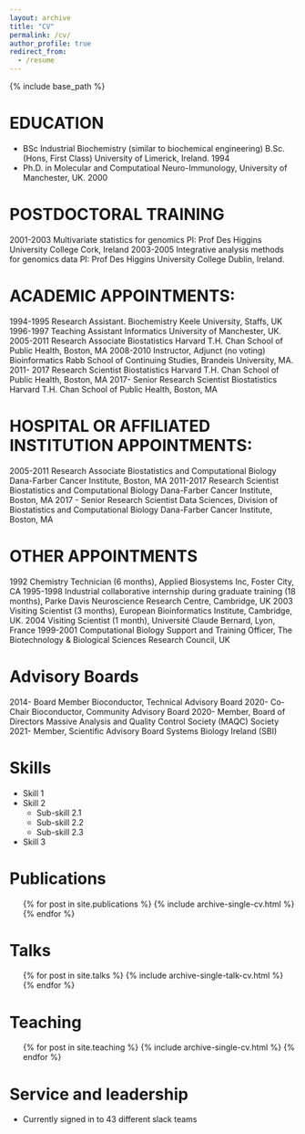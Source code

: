 ```yaml
---
layout: archive
title: "CV"
permalink: /cv/
author_profile: true
redirect_from:
  - /resume
---
```


{% include base_path %}

EDUCATION
======
* BSc	Industrial Biochemistry (similar to biochemical engineering)	B.Sc. (Hons, First Class)	University of Limerick, Ireland. 1994
* Ph.D.	in Molecular and Computatioal Neuro-Immunology, University of Manchester, UK. 2000		

POSTDOCTORAL TRAINING
======
2001-2003	Multivariate statistics for genomics PI: Prof Des Higgins	University College Cork, Ireland
2003-2005	Integrative analysis methods for genomics data  PI: Prof Des Higgins	University College Dublin, Ireland.

ACADEMIC APPOINTMENTS:
======
1994-1995	Research Assistant.	Biochemistry	Keele University, Staffs, UK
1996-1997	Teaching Assistant	Informatics	University of Manchester, UK.
2005-2011	Research Associate 	Biostatistics	Harvard T.H. Chan School of Public Health, Boston, MA
2008-2010	Instructor, Adjunct 
(no voting)	Bioinformatics	Rabb School of Continuing Studies, Brandeis University, MA.
2011- 2017	Research Scientist 	Biostatistics	Harvard T.H. Chan School of Public Health, Boston, MA
2017- 	Senior Research Scientist 	Biostatistics	Harvard T.H. Chan School of Public Health, Boston, MA

HOSPITAL OR AFFILIATED INSTITUTION APPOINTMENTS:
======
2005-2011	Research Associate 	Biostatistics and Computational Biology	Dana-Farber Cancer Institute, Boston, MA
2011-2017	Research Scientist 	Biostatistics and Computational Biology	Dana-Farber Cancer Institute, Boston, MA
2017 -	Senior Research Scientist 	Data Sciences, Division of Biostatistics and Computational Biology	Dana-Farber Cancer Institute, Boston, MA

OTHER APPOINTMENTS
======
1992	Chemistry Technician (6 months), Applied Biosystems Inc, Foster City, CA 
1995-1998	Industrial collaborative internship during graduate training (18 months), Parke Davis Neuroscience Research Centre, Cambridge, UK 
2003	Visiting Scientist (3 months), European Bioinformatics Institute, Cambridge, UK.
2004 	Visiting Scientist (1 month), Université Claude Bernard, Lyon, France
1999-2001	Computational Biology Support and Training Officer, The Biotechnology & Biological Sciences Research Council, UK

Advisory Boards
======
2014-	Board Member	Bioconductor, Technical Advisory Board
2020-	Co-Chair	Bioconductor, Community Advisory Board
2020-	Member, Board of Directors	Massive Analysis and Quality Control Society (MAQC) Society
2021-	Member, Scientific Advisory Board	Systems Biology Ireland (SBI) 






  
Skills
======
* Skill 1
* Skill 2
  * Sub-skill 2.1
  * Sub-skill 2.2
  * Sub-skill 2.3
* Skill 3

Publications
======
  <ul>{% for post in site.publications %}
    {% include archive-single-cv.html %}
  {% endfor %}</ul>
  
Talks
======
  <ul>{% for post in site.talks %}
    {% include archive-single-talk-cv.html %}
  {% endfor %}</ul>
  
Teaching
======
  <ul>{% for post in site.teaching %}
    {% include archive-single-cv.html %}
  {% endfor %}</ul>
  
Service and leadership
======
* Currently signed in to 43 different slack teams
